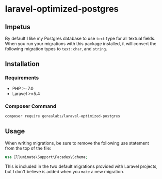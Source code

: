 # laravel-optimized-postgres

## Impetus
By default I like my Postgres database to use `text` type for all textual fields.
 When you run your migrations with this package installed, it will convert the
 following migration types to `text`: `char`, and `string`.

## Installation
### Requirements
- PHP >=7.0
- Laravel >=5.4

### Composer Command
```sh
composer require genealabs/laravel-optimized-postgres
```

## Usage
When writing migrations, be sure to remove the following use statement from the
 top of the file:
```php
use Illuminate\Support\Facades\Schema;
```

This is included in the two default migrations provided with Laravel projects,
 but I don't believe is added when you `make` a new migration.
